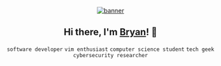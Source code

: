 <p align="center">
  <a href="https://bryanmylee.com">
    <img alt="banner" src="https://user-images.githubusercontent.com/42545742/117394037-f42b5d00-af27-11eb-82cb-e5b0325aaf56.gif" />
  </a>
</p>

<h2 align="center">
  Hi there, I'm <a href="https://bryanmylee.com">Bryan</a>! 👋
</h2>

<p align="center">
  <code>software developer</code>
  <code>vim enthusiast</code>
  <code>computer science student</code>
  <code>tech geek</code>
  <code>cybersecurity researcher</code>
</p>
